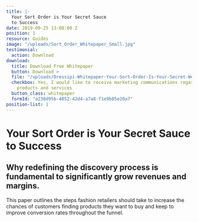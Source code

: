 ```yaml
---
title: |-
  Your Sort Order is Your Secret Sauce
  to Success
date: 2019-09-25 13:08:00 Z
position: 1
resource: Guides
image: "/uploads/Sort_Order_Whitepaper_Small.jpg"
testimonial:
  action: Download
download:
  title: Download Free Whitepaper
  button: Download >
  file: "/uploads/Dressipi-Whitepaper-Your-Sort-Order-Is-Your-Secret-Weapon-To-Success-5e4ec9.pdf"
  checkbox: Yes, I would like to receive marketing communications regarding Dressipi
    products and services
  button_class: whitepaper
  formId: "a230d95b-4052-42d4-a7a8-f1e9b85e20a7"
position-list: 1
---
```


# Your Sort Order is Your Secret Sauce to Success

## Why redefining the discovery process is fundamental to significantly grow revenues and margins.

This paper outlines the steps fashion retailers should take to increase the chances of customers finding products they want to buy and keep to improve conversion rates throughout the funnel.
